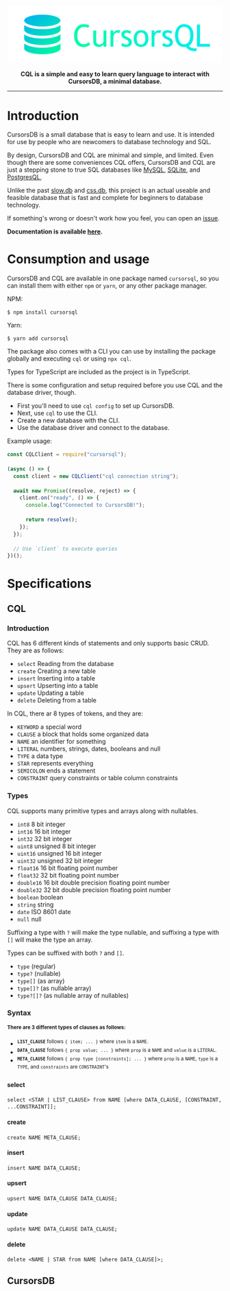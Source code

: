 [![CQL Banner](./banner.png)](https://cursorsdottsx.github.io/cql)

<p align="center"><strong>CQL is a simple and easy to learn query language to interact with CursorsDB, a minimal database.</strong></p>

---

# Introduction

CursorsDB is a small database that is easy to learn and use. It is intended for use by people who are newcomers to database technology and SQL.

By design, CursorsDB and CQL are minimal and simple, and limited. Even though there are some conveniences CQL offers, CursorsDB and CQL are just a stepping stone to true SQL databases like [MySQL](https://www.mysql.com/), [SQLite](https://www.sqlite.org/index.html), and [PostgresQL](https://www.postgresql.org/),

Unlike the past [slow.db](https://www.npmjs.com/package/@aeroware/slow.db) and [css.db](https://www.npmjs.com/package/@aeroware/css.db), this project is an actual useable and feasible database that is fast and complete for beginners to database technology.

If something's wrong or doesn't work how you feel, you can open an [issue](https://github.com/cursorsdottsx/cql/issues).

**Documentation is available [here](https://cursorsdottsx.github.io/cql).**

# Consumption and usage

CursorsDB and CQL are available in one package named `cursorsql`, so you can install them with either `npm` or `yarn`, or any other package manager.

NPM:

```
$ npm install cursorsql
```

Yarn:

```
$ yarn add cursorsql
```

The package also comes with a CLI you can use by installing the package globally and executing `cql` or using `npx cql`.

Types for TypeScript are included as the project is in TypeScript.

There is some configuration and setup required before you use CQL and the database driver, though.

- First you'll need to use `cql config` to set up CursorsDB.
- Next, use `cql` to use the CLI.
- Create a new database with the CLI.
- Use the database driver and connect to the database.

Example usage:

```js
const CQLClient = require("cursorsql");

(async () => {
  const client = new CQLClient("cql connection string");
  
  await new Promise((resolve, reject) => {
    client.on("ready", () => {
      console.log("Connected to CursorsDB!");
      
      return resolve();
    });
  });

  // Use `client` to execute queries
})();
```

# Specifications

## CQL

### Introduction

CQL has 6 different kinds of statements and only supports basic CRUD. They are as follows:

- `select` Reading from the database
- `create` Creating a new table
- `insert` Inserting into a table
- `upsert` Upserting into a table
- `update` Updating a table
- `delete` Deleting from a table

In CQL, there ar 8 types of tokens, and they are:

- `KEYWORD` a special word
- `CLAUSE` a block that holds some organized data
- `NAME` an identifier for something
- `LITERAL` numbers, strings, dates, booleans and null
- `TYPE` a data type
- `STAR` represents everything
- `SEMICOLON` ends a statement
- `CONSTRAINT` query constraints or table column constraints

### Types

CQL supports many primitive types and arrays along with nullables.

- `int8` 8 bit integer
- `int16` 16 bit integer
- `int32` 32 bit integer
- `uint8` unsigned 8 bit integer
- `uint16` unsigned 16 bit integer
- `uint32` unsigned 32 bit integer
- `float16` 16 bit floating point number
- `float32` 32 bit floating point number
- `double16` 16 bit double precision floating point number
- `double32` 32 bit double precision floating point number
- `boolean` boolean
- `string` string
- `date` ISO 8601 date
- `null` null

Suffixing a type with `?` will make the type nullable, and suffixing a type with `[]` will make the type an array.

Types can be suffixed with both `?` and `[]`.

- `type` (regular)
- `type?` (nullable)
- `type[]` (as array)
- `type[]?` (as nullable array)
- `type?[]?` (as nullable array of nullables)

### Syntax

<sup>**There are 3 different types of clauses as follows:**</sup>

- <sup>**`LIST_CLAUSE`** follows `{ item; ... }` where `item` is a `NAME`.</sup>
- <sup>**`DATA_CLAUSE`** follows `{ prop value; ... }` where `prop` is a `NAME` and `value` is a `LITERAL`.</sup>
- <sup>**`META_CLAUSE`** follows `{ prop type [constraints]; ... }` where `prop` is a `NAME`, `type` is a `TYPE`, and `constraints` are `CONSTRAINT`'s</sup>

#### select

```
select <STAR | LIST_CLAUSE> from NAME [where DATA_CLAUSE, [CONSTRAINT, ...CONSTRAINT]];
```

#### create

```
create NAME META_CLAUSE;
```

#### insert

```
insert NAME DATA_CLAUSE;
```

#### upsert

```
upsert NAME DATA_CLAUSE DATA_CLAUSE;
```

#### update

```
update NAME DATA_CLAUSE DATA_CLAUSE;
```

#### delete

```
delete <NAME | STAR from NAME [where DATA_CLAUSE]>;
```

## CursorsDB
